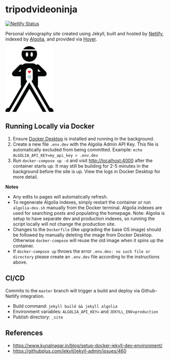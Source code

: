 # tripodvideoninja

[![Netlify Status](https://api.netlify.com/api/v1/badges/3ef632d9-b4a7-4279-9325-93a01ab6bd6d/deploy-status)](https://app.netlify.com/sites/dazzling-keller-ced861/deploys)

Personal videography site created using Jekyll, built and hosted by [Netlify](https://www.netlify.com), indexed by [Algolia](https://www.algolia.com), and provided via [Hover](https://www.hover.com).

<img src="_assets/images/logo.png" width=150px />

## Running Locally via Docker

1. Ensure [Docker Desktop](https://www.docker.com/products/docker-desktop) is installed and running in the background.
2. Create a new file `.env.dev` with the Algolia Admin API Key. This file is automatically excluded from being committed. Example: `echo ALGOLIA_API_KEY=my_api_key > .env.dev`
3. Run `docker-compose up -d` and visit <http://localhost:4000> after the container starts up. It may still be building for 2-5 minutes in the background before the site is up. View the logs in Docker Desktop for more detail.


**Notes**

* Any edits to pages will automatically refresh.
* To regenerate Algolia indexes, simply restart the container or run `algolia-dev.sh` manually from the Docker terminal. Algolia indexes are used for searching posts and populating the homepage. Note: Algolia is setup to have separate dev and production indexes, so running the script locally will not change the production site.
* Changes to the `Dockerfile` (like upgrading the base OS image) should be followed by manually deleting the image from Docker Desktop. Otherwise `docker-compose` will reuse the old image when it spins up the container.
* If `docker-compose up` throws the error `.env.dev: no such file or directory` please create an `.env.dev` file according to the instructions above.


## CI/CD

Commits to the `master` branch will trigger a build and deploy via Github-Netlify integration.

* Build command: `jekyll build && jekyll algolia`
* Environment variables: `ALGOLIA_API_KEY=` and `JEKYLL_ENV=production`
* Publish directory: `_site`

## References

* <https://www.kunalnagar.in/blog/setup-docker-jekyll-dev-environment/>
* <https://githubplus.com/jekyll/jekyll-admin/issues/460>
